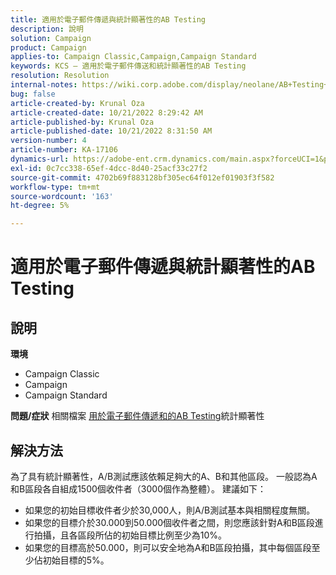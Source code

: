 ```yaml
---
title: 適用於電子郵件傳遞與統計顯著性的AB Testing
description: 說明
solution: Campaign
product: Campaign
applies-to: Campaign Classic,Campaign,Campaign Standard
keywords: KCS — 適用於電子郵件傳送和統計顯著性的AB Testing
resolution: Resolution
internal-notes: https://wiki.corp.adobe.com/display/neolane/AB+Testing+for+Email+Deliveries
bug: false
article-created-by: Krunal Oza
article-created-date: 10/21/2022 8:29:42 AM
article-published-by: Krunal Oza
article-published-date: 10/21/2022 8:31:50 AM
version-number: 4
article-number: KA-17106
dynamics-url: https://adobe-ent.crm.dynamics.com/main.aspx?forceUCI=1&pagetype=entityrecord&etn=knowledgearticle&id=fa5ed781-1a51-ed11-bba2-0022480867fb
exl-id: 0c7cc338-65ef-4dcc-8d40-25acf33c27f2
source-git-commit: 4702b69f883128bf305ec64f012ef01903f3f582
workflow-type: tm+mt
source-wordcount: '163'
ht-degree: 5%

---
```


# 適用於電子郵件傳遞與統計顯著性的AB Testing

## 說明

<b>環境</b>
- Campaign Classic
- Campaign
- Campaign Standard



<b>問題/症狀</b>
相關檔案 [用於電子郵件傳遞和的AB Testing](https://wiki.corp.adobe.com/display/neolane/AB+Testing+for+Email+Deliveries)統計顯著性


## 解決方法


為了具有統計顯著性，A/B測試應該依賴足夠大的A、B和其他區段。 一般認為A和B區段各自組成1500個收件者（3000個作為整體）。 建議如下：

- 如果您的初始目標收件者少於30,000人，則A/B測試基本與相關程度無關。
- 如果您的目標介於30.000到50.000個收件者之間，則您應該針對A和B區段進行拍攝，且各區段所佔的初始目標比例至少為10%。
- 如果您的目標高於50.000，則可以安全地為A和B區段拍攝，其中每個區段至少佔初始目標的5%。
